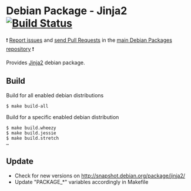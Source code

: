 # Debian Package - Jinja2 [![Build Status](https://travis-ci.org/manala/debian-package-python-jinja2.svg?branch=master)](https://travis-ci.org/manala/debian-package-python-jinja2)

:exclamation: [Report issues](https://github.com/manala/debian-packages/issues) and [send Pull Requests](https://github.com/manala/debian-packages/pulls) in the [main Debian Packages repository](https://github.com/manala/debian-packages) :exclamation:

Provides [Jinja2](http://jinja.pocoo.org/) debian package.

## Build

Build for all enabled debian distributions

```
$ make build-all
```

Build for a specific enabled debian distribution

```
$ make build.wheezy
$ make build.jessie
$ make build.stretch
…
```

## Update

* Check for new versions on http://snapshot.debian.org/package/jinja2/
* Update "PACKAGE_*" variables accordingly in Makefile
